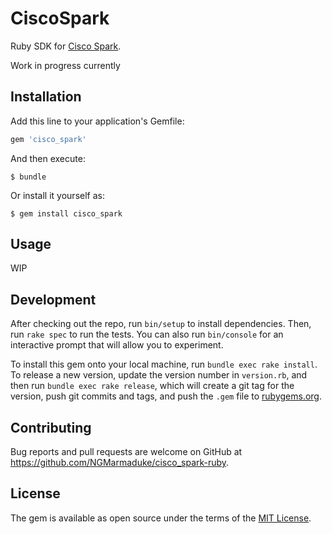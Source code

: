 # CiscoSpark
Ruby SDK for [Cisco Spark](https://developer.ciscospark.com).

Work in progress currently

## Installation

Add this line to your application's Gemfile:

```ruby
gem 'cisco_spark'
```

And then execute:

    $ bundle

Or install it yourself as:

    $ gem install cisco_spark

## Usage

WIP

## Development

After checking out the repo, run `bin/setup` to install dependencies. Then, run `rake spec` to run the tests. You can also run `bin/console` for an interactive prompt that will allow you to experiment.

To install this gem onto your local machine, run `bundle exec rake install`. To release a new version, update the version number in `version.rb`, and then run `bundle exec rake release`, which will create a git tag for the version, push git commits and tags, and push the `.gem` file to [rubygems.org](https://rubygems.org).

## Contributing

Bug reports and pull requests are welcome on GitHub at https://github.com/NGMarmaduke/cisco_spark-ruby.

## License

The gem is available as open source under the terms of the [MIT License](http://opensource.org/licenses/MIT).


